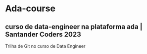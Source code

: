 # Ada-course

## curso de data-engineer na plataforma ada | Santander Coders 2023

Trilha de Git no curso de Data Engineer